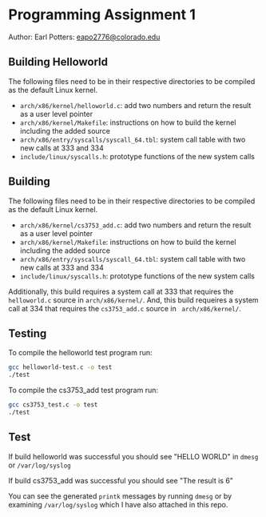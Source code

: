 # Programming Assignment 1
Author: Earl Potters: eapo2776@colorado.edu

## Building Helloworld
The following files need to be in their respective directories to be compiled as the default Linux kernel.
- ``arch/x86/kernel/helloworld.c``: add two numbers and return the result as a user level pointer
- ``arch/x86/kernel/Makefile``: instructions on how to build the kernel including the added source
- ``arch/x86/entry/syscalls/syscall_64.tbl``: system call table with two new calls at 333 and 334
- ``include/linux/syscalls.h``: prototype functions of the new system calls


## Building
The following files need to be in their respective directories to be compiled as the default Linux kernel.
- ``arch/x86/kernel/cs3753_add.c``: add two numbers and return the result as a user level pointer
- ``arch/x86/kernel/Makefile``: instructions on how to build the kernel including the added source
- ``arch/x86/entry/syscalls/syscall_64.tbl``: system call table with two new calls at 333 and 334
- ``include/linux/syscalls.h``: prototype functions of the new system calls

Additionally, this build requires a system call at 333 that requires the ``helloworld.c`` source in ``arch/x86/kernel/``.
And, this build requeires a system call at 334 that requires the ``cs3753_add.c`` source in `` arch/x86/kernel/``.

## Testing
To compile the helloworld test program run:
``` sh
gcc helloworld-test.c -o test
./test
```
To compile the cs3753_add test program run:
``` sh
gcc cs3753_test.c -o test
./test
```
## Test
If build helloworld was successful you should see "HELLO WORLD" in ``dmesg`` or ``/var/log/syslog``

If build cs3753_add was successful you should see "The result is 6"

You can see the generated ``printk`` messages by running ``dmesg`` or by examining ``/var/log/syslog`` which I have also attached in this repo.
